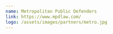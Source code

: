 ```yaml
---
name: Metropolitan Public Defenders
link: https://www.mpdlaw.com/
logo: /assets/images/partners/metro.jpg
---
```

